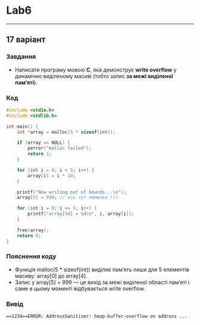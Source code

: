 # Lab6
---
## 17 варіант 

### Завдання
- Написати програму мовою **C**, яка демонструє **write overflow** у динамічно виділеному масиві (тобто запис **за межі виділеної пам’яті**).

### Код
```c
#include <stdio.h>
#include <stdlib.h>

int main() {
    int *array = malloc(5 * sizeof(int));

    if (array == NULL) {
        perror("malloc failed");
        return 1;
    }

    for (int i = 0; i < 5; i++) {
        array[i] = i * 10;
    }

    printf("Now writing out of bounds...\n");
    array[5] = 999; // ось тут помилка )))

    for (int i = 0; i <= 5; i++) {
        printf("array[%d] = %d\n", i, array[i]);
    }

    free(array);
    return 0;
}
```

### Пояснення коду
  - Функція malloc(5 * sizeof(int)) виділяє пам’ять лише для 5 елементів масиву: array[0] до array[4].
  - Запис у array[5] = 999 — це вихід за межі виділеної області пам’яті і саме в цьому моменті відбувається write overflow.

### Вивід

```
==1234==ERROR: AddressSanitizer: heap-buffer-overflow on address ...
```
